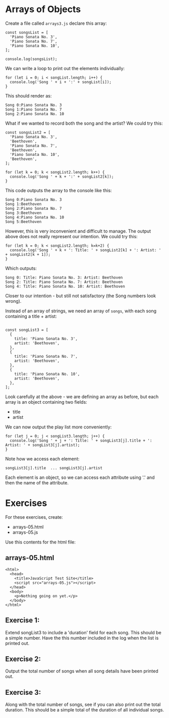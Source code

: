 # Arrays of Objects

Create a file called `arrays3.js` declare this array:

~~~
const songsList = [
  'Piano Sonata No. 3',
  'Piano Sonata No. 7',
  'Piano Sonata No. 10',
];

console.log(songsList);
~~~

We can write a loop to print out the elements individually:

~~~
for (let i = 0; i < songList.length; i++) {
  console.log('Song ' + i + ':' + songList[i]);
}
~~~

This should render as:

~~~
Song 0:Piano Sonata No. 3
Song 1:Piano Sonata No. 7
Song 2:Piano Sonata No. 10
~~~

What if we wanted to record both the song and the artist? We could try this:

~~~
const songsList2 = [
  'Piano Sonata No. 3',
  'Beethoven',
  'Piano Sonata No. 7',
  'Beethoven',
  'Piano Sonata No. 10',
  'Beethoven',
];

for (let k = 0; k < songList2.length; k++) {
  console.log('Song ' + k + ':' + songList2[k]);
}
~~~

This code outputs the array to the console like this:

~~~
Song 0:Piano Sonata No. 3
Song 1:Beethoven
Song 2:Piano Sonata No. 7
Song 3:Beethoven
Song 4:Piano Sonata No. 10
Song 5:Beethoven
~~~

However, this is very inconvenient and difficult to manage. The output above does not really represent our intention. We could try this:

~~~
for (let k = 0; k < songList2.length; k=k+2) {
  console.log('Song ' + k + ': Title: ' + songList2[k] + ': Artist: ' + songList2[k + 1]);
}
~~~

Which outputs:

~~~
Song 0: Title: Piano Sonata No. 3: Artist: Beethoven
Song 2: Title: Piano Sonata No. 7: Artist: Beethoven
Song 4: Title: Piano Sonata No. 10: Artist: Beethoven
~~~

Closer to our intention - but still not satisfactory (the Song numbers look wrong).

Instead of an array of strings, we need an array of `songs`, with each song containing a title + artist:
~~~

const songList3 = [
  {
    title: 'Piano Sonata No. 3',
    artist: 'Beethoven',
  },
  {
    title: 'Piano Sonata No. 7',
    artist: 'Beethoven',
  },
  {
    title: 'Piano Sonata No. 10',
    artist: 'Beethoven',
  },
];
~~~

Look carefully at the above - we are defining an array as before, but each array is an object containing two fields:

- title
- artist

We can now output the play list more conveniently:

~~~
for (let j = 0; j < songList3.length; j++) {
  console.log('Song ' + j + ': Title: ' + songList3[j].title + ': Artist: ' + songList3[j].artist);
}
~~~

Note how we access each element:

~~~
songList3[j].title  ... songList3[j].artist
~~~

Each element is an object, so we can access each attribute using '.' and then the name of the attribute.

# Exercises

For these exercises, create:

- arrays-05.html
- arrays-05.js

Use this contents for the html file:

## arrays-05.html

~~~
<html> 
  <head>
    <title>JavaScript Test Site</title>
    <script src="arrays-05.js"></script>
  </head>
  <body>
    <p>Nothing going on yet.</p>
  </body>
</html>
~~~

## Exercise 1: 

Extend songList3 to include a 'duration' field for each song. This should be a simple number. Have the this number included in the log when the list is printed out.

## Exercise 2:

Output the total number of songs when all song details have been printed out.

## Exercise 3:

Along with the total number of songs, see if you can also print out the total duration. This should be a simple total of the duration of all individual songs.



